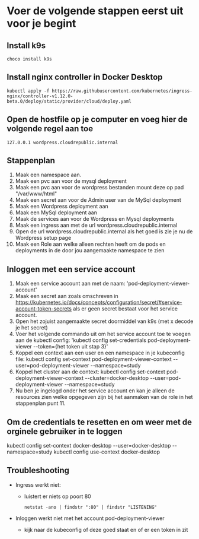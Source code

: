 # Voer de volgende stappen eerst uit voor je begint

## Install k9s

```
choco install k9s
```

## Install nginx controller in Docker Desktop

```
kubectl apply -f https://raw.githubusercontent.com/kubernetes/ingress-nginx/controller-v1.12.0-beta.0/deploy/static/provider/cloud/deploy.yaml
```

## Open de hostfile op je computer en voeg hier de volgende regel aan toe

```
127.0.0.1 wordpress.cloudrepublic.internal
```

## Stappenplan

1. Maak een namespace aan.
2. Maak een pvc aan voor de mysql deployment
3. Maak een pvc aan voor de wordpress bestanden mount deze op pad "/var/www/html"
4. Maak een secret aan voor de Admin user van de MySql deployment
5. Maak een Wordpress deployment aan
6. Maak een MySql deployment aan
7. Maak de services aan voor de Wordpress en Mysql deployments
8. Maak een ingress aan met de url wordpress.cloudrepublic.internal
10. Open de url wordpress.cloudrepublic.internal als het goed is zie je nu de Wordpress setup page
11. Maak een Role aan welke alleen rechten heeft om de pods en deployments in de door jou aangemaakte namespace te zien

## Inloggen met een service account

1. Maak een service account aan met de naam: 'pod-deployment-viewer-account'
2. Maak een secret aan zoals omschreven in <https://kubernetes.io/docs/concepts/configuration/secret/#service-account-token-secrets> als er geen secret bestaat voor het service account.
3. Open het zojuist aangemaakte secret doormiddel van k9s (met x decode je het secret)
4. Voer het volgende commando uit om het service account toe te voegen aan de kubectl config: 'kubectl config set-credentials pod-deployment-viewer --token={het token uit stap 3}'
5. Koppel een context aan een user en een namespace in je kubeconfig file: kubectl config set-context pod-deployment-viewer-context --user=pod-deployment-viewer --namespace=study
6. Koppel het cluster aan de context: kubectl config set-context pod-deployment-viewer-context --cluster=docker-desktop --user=pod-deployment-viewer --namespace=study
7. Nu ben je ingelogd onder het service account en kan je alleen de resources zien welke opgegeven zijn bij het aanmaken van de role in het stappenplan punt 11.

## Om de credentials te resetten en om weer met de orginele gebruiker in te loggen

kubectl config set-context docker-desktop --user=docker-desktop --namespace=study
kubectl config use-context docker-desktop

## Troubleshooting

- Ingress werkt niet:
  - luistert er niets op poort 80

    ```
    netstat -ano | findstr ":80" | findstr "LISTENING"
    ```

- Inloggen werkt niet met het account pod-deployment-viewer
  - kijk naar de kubeconfig of deze goed staat en of er een token in zit
